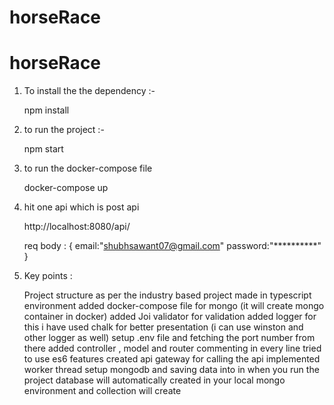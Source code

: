 # horseRace

# horseRace

1) To install the the dependency :- 

    npm install 

2) to run the project :- 

    npm start

3) to run the docker-compose file 

    docker-compose up

4) hit one api which is post api

    http://localhost:8080/api/

    req body :
    {
        email:"shubhsawant07@gmail.com"
        password:"**********"
    }


5) Key points :

    Project structure as per the industry based 
    project made in typescript environment 
    added docker-compose file for mongo (it will create mongo container in docker)
    added Joi validator for validation 
    added logger for this i have used chalk for better presentation (i can use winston and other logger as well)
    setup .env file and fetching the port number from there 
    added controller , model and router 
    commenting in every line 
    tried to use es6 features 
    created api gateway for calling the api 
    implemented worker thread 
    setup mongodb and saving data into in 
    when you run the project database will automatically created in your local mongo environment and collection will create
    
